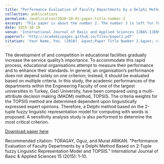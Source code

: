 ```yaml
---
title: "Performance Evaluation of Faculty Departments by a Delphi Method Based on 2-Tuple fuzzy Linguistic Representation Model and TOPSIS"
collection: publications
permalink: /publication/2010-10-01-paper-title-number-2
excerpt: 'This paper is about the number 2. The number 3 is left for future work.'
date: 2015-10-10
venue: 'International Journal of Basic and Applied Sciences IJBAS-IJENS, Vol: 15, No: 05,'
paperurl: 'http://academicpages.github.io/files/paper2.pdf'
citation: 'Your Name, You. (2010). &quot;Paper Title Number 2.&quot; <i>Journal 1</i>. 1(2).'
---
```

The development of and competition in educational facilities gradually increase the service quality’s importance. To accommodate this rapid process, educational organisations
attempt to measure their performance and to enhance their standards. In general, an organisation’s performance does not depend solely on one criterion; instead, it should be evaluated based on multiple criteria. In this study, the academic performances of the departments within the Engineering Faculty of one of the largest universities in Turkey, Gazi University, have been compared using a multi-attribute decision making (MADM) method, TOPSIS. The criteria weights for the TOPSIS method are determined dependent upon linguistically expressed expert opinions. Therefore, a Delphi method based on the 2-tuple fuzzy linguistic representation model for computing with words is proposed. A sensitivity analysis study is also performed to determine the most critical criterion.

[Download paper here](https://www.researchgate.net/profile/Oguz-Toragay/publication/301887104_Performance_Evaluation_of_Faculty_Departments_by_a_Delphi_Method_Based_on_2-Tuple_fuzzy_Linguistic_Representation_Model_and_TOPSIS/links/572ad62508aef7c7e2c4ff62/Performance-Evaluation-of-Faculty-Departments-by-a-Delphi-Method-Based-on-2-Tuple-fuzzy-Linguistic-Representation-Model-and-TOPSIS.pdf)

Recommended citation: TORAGAY, Oguz, and Murat ARIKAN. "Performance Evaluation of Faculty Departments by a Delphi Method Based on 2-Tuple fuzzy Linguistic Representation Model and TOPSIS." International Journal of Basic & Applied Sciences 15 (2015): 1-10.
